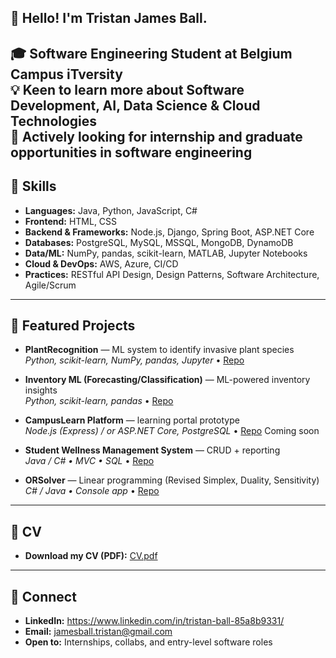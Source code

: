 ## 👋 Hello! I'm Tristan James Ball.

🎓 **Software Engineering Student at Belgium Campus iTversity**  
💡 Keen to learn more about Software Development, AI, Data Science & Cloud Technologies  
🚀 Actively looking for internship and graduate opportunities in software engineering 
---

## 🚀 Skills
- **Languages:** Java, Python, JavaScript, C#
- **Frontend:** HTML, CSS
- **Backend & Frameworks:** Node.js, Django, Spring Boot, ASP.NET Core
- **Databases:** PostgreSQL, MySQL, MSSQL, MongoDB, DynamoDB
- **Data/ML:** NumPy, pandas, scikit-learn, MATLAB, Jupyter Notebooks
- **Cloud & DevOps:** AWS, Azure, CI/CD
- **Practices:** RESTful API Design, Design Patterns, Software Architecture, Agile/Scrum

---

## 📂 Featured Projects
- **PlantRecognition** — ML system to identify invasive plant species  
  _Python, scikit-learn, NumPy, pandas, Jupyter_ • [Repo]()

- **Inventory ML (Forecasting/Classification)** — ML-powered inventory insights  
  _Python, scikit-learn, pandas_ • [Repo]()

- **CampusLearn Platform** — learning portal prototype  
  _Node.js (Express) / or ASP.NET Core, PostgreSQL_ • [Repo]() Coming soon

- **Student Wellness Management System** — CRUD + reporting  
  _Java / C# • MVC • SQL_ • [Repo]()

- **ORSolver** — Linear programming (Revised Simplex, Duality, Sensitivity)  
  _C# / Java • Console app_ • [Repo]()

---

## 📄 CV
- **Download my CV (PDF):** [CV.pdf]()

---

## 🤝 Connect
- **LinkedIn:** https://www.linkedin.com/in/tristan-ball-85a8b9331/ 
- **Email:** jamesball.tristan@gmail.com  
- **Open to:** Internships, collabs, and entry-level software roles
